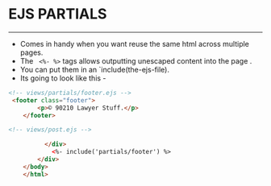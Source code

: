 # EJS PARTIALS
_________________

- Comes in handy when you want reuse the same html across multiple pages.
- The `  <%- %> ` tags allows outputting unescaped content into the page .
- You can put them in an `include(the-ejs-file).
-  Its going to look like this -
``` html
<!-- views/partials/footer.ejs -->
 <footer class="footer">
        <p>© 90210 Lawyer Stuff.</p>
    </footer>
```

``` html
<!-- views/post.ejs --> 

          </div>
            <%- include('partials/footer') %>
        </div>
    </body>
    </html>
```
